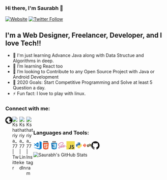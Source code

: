 ### Hi there, I'm Saurabh 👋

[![Website](https://img.shields.io/website?label=Kshatriya770.github.io&style=for-the-badge&url=https%3A%2F%2FKshatriya770.github.io)](https://kshatriya770.github.io)
[![Twitter Follow](https://img.shields.io/twitter/follow/Kshatriya_77?color=1DA1F2&logo=twitter&style=for-the-badge)](https://twitter.com/intent/follow?original_referer=https%3A%2F%2Fgithub.com%2FKshatriya_77r&screen_name=Kshatriya_77)

## I'm a Web Designer, Freelancer, Developer, and I love Tech!!

- 🔭 I'm just learning Advance Java along with Data Structue and Algorithms in deep.
- 🌱 I’m learning React too
- 👯 I’m looking to Contribute to any Open Source Project with Java or Android Development
- 🥅 2020 Goals: Start Competitive Programming and Solve at least 5 Question a day.
- ⚡ Fun fact: I love to play with linux.


### Connect with me:

[<img align="left" alt="Kshatriya770.github.io" width="22px" src="https://raw.githubusercontent.com/iconic/open-iconic/master/svg/globe.svg" />][website]
[<img align="left" alt="Kshatriya_77 | Twitter" width="22px" src="https://cdn.jsdelivr.net/npm/simple-icons@v3/icons/twitter.svg" />][twitter]
[<img align="left" alt="Kshatriya_77 | LinkedIn" width="22px" src="https://cdn.jsdelivr.net/npm/simple-icons@v3/icons/linkedin.svg" />][linkedin]
[<img align="left" alt="Kshatriya_77 | Instagram" width="22px" src="https://cdn.jsdelivr.net/npm/simple-icons@v3/icons/instagram.svg" />][instagram]

<br />

### Languages and Tools:
<img align="left" alt="Visual Studio Code" width="26px" src="https://raw.githubusercontent.com/github/explore/80688e429a7d4ef2fca1e82350fe8e3517d3494d/topics/visual-studio-code/visual-studio-code.png" />
<img align="left" alt="HTML5" width="26px" src="https://raw.githubusercontent.com/github/explore/80688e429a7d4ef2fca1e82350fe8e3517d3494d/topics/html/html.png" />
<img align="left" alt="CSS3" width="26px" src="https://raw.githubusercontent.com/github/explore/80688e429a7d4ef2fca1e82350fe8e3517d3494d/topics/css/css.png" />
<img align="left" alt="Sass" width="26px" src="https://raw.githubusercontent.com/github/explore/80688e429a7d4ef2fca1e82350fe8e3517d3494d/topics/sass/sass.png" />
<img align="left" alt="JavaScript" width="26px" src="https://raw.githubusercontent.com/github/explore/80688e429a7d4ef2fca1e82350fe8e3517d3494d/topics/javascript/javascript.png" />
<img align="left" alt="Python" width="26px" src="https://raw.githubusercontent.com/github/explore/80688e429a7d4ef2fca1e82350fe8e3517d3494d/topics/python/python.png" />
<img align="left" alt="Git" width="26px" src="https://raw.githubusercontent.com/github/explore/80688e429a7d4ef2fca1e82350fe8e3517d3494d/topics/git/git.png" />
<img align="left" alt="GitHub" width="26px" src="https://raw.githubusercontent.com/github/explore/78df643247d429f6cc873026c0622819ad797942/topics/github/github.png" />

<br />
<br />

<img align="left" alt="Saurabh's GitHub Stats" src="https://github-readme-stats.codestackr.vercel.app/api?username=Kshatriya770&show_icons=true&hide_border=true" />

[website]: https://Kshatriya770.github.io
[twitter]: https://twitter.com/Kshatriya_77
[instagram]: https://instagram.com/Kshatriya_77
[linkedin]: https://linkedin.com/in/Kshatriya770
